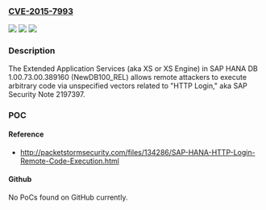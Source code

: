 ### [CVE-2015-7993](https://cve.mitre.org/cgi-bin/cvename.cgi?name=CVE-2015-7993)
![](https://img.shields.io/static/v1?label=Product&message=n%2Fa&color=blue)
![](https://img.shields.io/static/v1?label=Version&message=n%2Fa&color=blue)
![](https://img.shields.io/static/v1?label=Vulnerability&message=n%2Fa&color=brighgreen)

### Description

The Extended Application Services (aka XS or XS Engine) in SAP HANA DB 1.00.73.00.389160 (NewDB100_REL) allows remote attackers to execute arbitrary code via unspecified vectors related to "HTTP Login," aka SAP Security Note 2197397.

### POC

#### Reference
- http://packetstormsecurity.com/files/134286/SAP-HANA-HTTP-Login-Remote-Code-Execution.html

#### Github
No PoCs found on GitHub currently.

